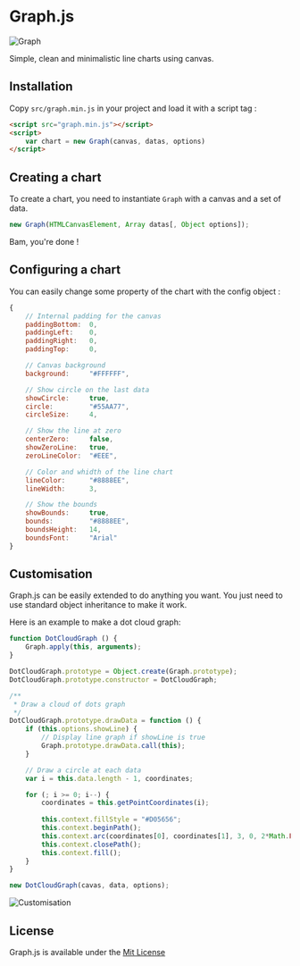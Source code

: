 # Graph.js

![Graph](http://img.shwaark.com/uploads/big/14613584467762.png)

Simple, clean and minimalistic line charts using canvas.

## Installation
Copy `src/graph.min.js` in your project and load it with a script tag :

```html
<script src="graph.min.js"></script>
<script>
    var chart = new Graph(canvas, datas, options)
</script>
```

## Creating a chart
To create a chart, you need to instantiate `Graph` with a canvas and a set of data.

```javascript
new Graph(HTMLCanvasElement, Array datas[, Object options]);
```

Bam, you're done !

## Configuring a chart
You can easily change some property of the chart with the config object :

```javascript
{
    // Internal padding for the canvas
    paddingBottom:  0, 
    paddingLeft:    0,
    paddingRight:   0,
    paddingTop:     0,

    // Canvas background
    background:     "#FFFFFF",

    // Show circle on the last data
    showCircle:     true,
    circle:         "#55AA77",
    circleSize:     4,

    // Show the line at zero
    centerZero:     false,
    showZeroLine:   true,
    zeroLineColor:  "#EEE",

    // Color and whidth of the line chart
    lineColor:      "#8888EE",
    lineWidth:      3,

    // Show the bounds
    showBounds:     true,
    bounds:         "#8888EE",
    boundsHeight:   14,
    boundsFont:     "Arial"
}
```

## Customisation

Graph.js can be easily extended to do anything you want. You just need to use standard object inheritance to make it work.

Here is an example to make a dot cloud graph:

```javascript
function DotCloudGraph () {
    Graph.apply(this, arguments);
}

DotCloudGraph.prototype = Object.create(Graph.prototype);
DotCloudGraph.prototype.constructor = DotCloudGraph;

/**
 * Draw a cloud of dots graph
 */
DotCloudGraph.prototype.drawData = function () {
    if (this.options.showLine) {
        // Display line graph if showLine is true
        Graph.prototype.drawData.call(this);
    }

    // Draw a circle at each data
    var i = this.data.length - 1, coordinates;

    for (; i >= 0; i--) {
        coordinates = this.getPointCoordinates(i);
        
        this.context.fillStyle = "#D05656";
        this.context.beginPath();
        this.context.arc(coordinates[0], coordinates[1], 3, 0, 2*Math.PI);
        this.context.closePath();
        this.context.fill();
    }
}

new DotCloudGraph(cavas, data, options);
```

![Customisation](http://img.shwaark.com/uploads/big/14615687299646.png)

## License
Graph.js is available under the [Mit License](http://opensource.org/licenses/MIT)